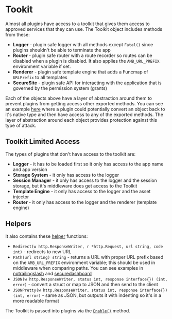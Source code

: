 # Tookit

Almost all plugins have access to a toolkit that gives them access to approved services that they can use. The Toolkit object includes methods from these:

- **Logger** - plugin safe logger with all methods except `Fatal()` since plugins shouldn't be able to terminate the app
- **Router** - plugin safe router with a route recorder so routes can be disabled when a plugin is disabled. It also applies the `AMB_URL_PREFIX` environment variable if set.
- **Renderer** - plugin safe template engine that adds a Funcmap of `URLPrefix` to all templates
- **SecureSite** - plugin safe API for interacting with the application that is governed by the permission system (grants)

Each of the objects above have a layer of abstraction around them to prevent plugins from getting access other exported methods. You can see an example [here](https://go.dev/play/p/zVxZeA3dJ4n) where a plugin could potentially convert an object back to it's native type and then have access to any of the exported methods. The layer of abstraction around each object provides protection against this type of attack.

## Toolkit Limited Access

The types of plugins that don't have access to the toolkit are:

- **Logger** - it has to be loaded first so it only has access to the app name and app version
- **Storage System** - it only has access to the logger
- **Session Manager** - it only has access to the logger and the session storage, but it's middleware does get access to the Toolkit
- **Template Engine** - it only has access to the logger and the asset injector
- **Router** - it only has access to the logger and the renderer (template engine)

## Helpers

It also contains these [helper](https://github.com/ambientkit/ambient/blob/main/toolkit.go) functions:

- `Redirect(w http.ResponseWriter, r *http.Request, url string, code int)` - redirects to new URL
- `Path(url string) string` - returns a URL with proper URL prefix based on the `AMB_URL_PREFIX` environment variable; this should be used in middleware when comparing paths. You can see examples in [notrailingslash](https://github.com/ambientkit/plugin/blob/main/middleware/notrailingslash/notrailingslash.go) and [securedashboard](https://github.com/ambientkit/plugin/blob/main/middleware/securedashboard/securedashboard.go)
- `JSON(w http.ResponseWriter, status int, response interface{}) (int, error)` - convert a struct or map to JSON and then send to the client
- `JSONPretty(w http.ResponseWriter, status int, response interface{}) (int, error)` - same as JSON, but outputs it with indenting so it's in a more readable format

The Toolkit is passed into plugins via the [`Enable()`](/docs/plugins/enable) method.